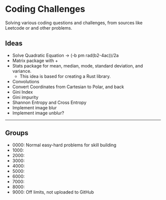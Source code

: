 # Coding Challenges

Solving various coding questions and challenges, from sources like Leetcode or and other problems. 

## Ideas

+ Solve Quadratic Equation -> (-b pm rad(b2-4ac))/2a
+ Matrix package with
    + 
+ Stats package for mean, median, mode, standard deviation, and variance.
    + This idea is based for creating a Rust library.
+ Convolutions
+ Convert Coordinates from Cartesian to Polar, and back
+ Gini Index
+ Gini impurity
+ Shannon Entropy and Cross Entropy
+ Implement image blur
+ Implement image unblur?

---

## Groups

+ 0000: Normal easy-hard problems for skill building
+ 1000: 
+ 2000:
+ 3000:
+ 4000:
+ 5000:
+ 6000:
+ 7000:
+ 8000: 
+ 9000: Off limits, not uploaded to GitHub